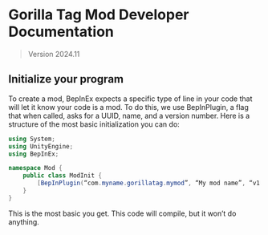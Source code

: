 # Gorilla Tag Mod Developer Documentation
> Version 2024.11

## Initialize your program
To create a mod, BepInEx expects a specific type of line in your code that will let it know your code is a mod. To do this, we use BepInPlugin, a flag that when called, asks for a UUID, name, and a version number. Here is a structure of the most basic initialization you can do:

```cs
using System;
using UnityEngine;
using BepInEx;

namespace Mod {
	public class ModInit {
		[BepInPlugin(“com.myname.gorillatag.mymod”, “My mod name”, “v1.0.0”)]
	}
}
```

This is the most basic you get. This code will compile, but it won’t do anything.

